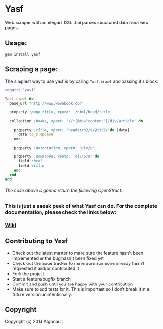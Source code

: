 # Yasf

Web scraper with an elegant DSL that parses structured data from web pages.

## Usage:

``gem install yasf``


## Scraping a page:

The simplest way to use yasf is by calling ``Yasf.crawl`` and passing it a block:

```ruby
require 'yasf'

Yasf.crawl do
  base_url "http://www.wowebook.com"

  property :page_title, xpath: '/html/head/title'

  collection :books, xpath: '//*[@id="content"]/div/article' do

    property :title, xpath: 'header/h2/a/@title'do |data|
      data.to_s.upcase
    end

    property :description, xpath: 'div/p'

    property :download, xpath: 'div/p/a' do
      field :href
      field :title
    end
  end
end
```

###### The code above is gonna return the following OpenStruct:


### This is just a sneak peek of what Yasf can do. For the complete documentation, please check the links below:

### [Wiki](http://github.com/algonauti/yasf/wiki)

## Contributing to Yasf

 * Check out the latest master to make sure the feature hasn't been implemented or the bug hasn't been fixed yet
 * Check out the issue tracker to make sure someone already hasn't requested it and/or contributed it
 * Fork the project
 * Start a feature/bugfix branch
 * Commit and push until you are happy with your contribution
 * Make sure to add tests for it. This is important so I don't break it in a future version unintentionally.



## Copyright

Copyright (c) 2014 Algonauti
